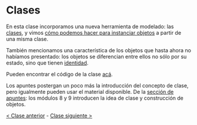 # Clases

En esta clase incorporamos una nueva herramienta de modelado: las [clases](http://wiki.uqbar.org/wiki/articles/clases.html), y vimos [cómo podemos hacer para instanciar objetos](http://wiki.uqbar.org/wiki/articles/herramientas-de-instanciacion.html) a partir de una misma clase.

También mencionamos una característica de los objetos que hasta ahora no habíamos presentado: los objetos se diferencian entre ellos no sólo por su estado, sino que tienen [identidad](http://wiki.uqbar.org/wiki/articles/igual-o-identico-----vs---.html).

Pueden encontrar el código de la clase [acá](https://github.com/pdep-mit/ejemplos-de-clase-wollok/tree/master/src/clase03).

Los apuntes postergan un poco más la introducción del concepto de clase, pero igualmente pueden usar el material disponible. De la [sección de apuntes](http://www.pdep.com.ar/material/apuntes): los módulos 8 y 9 introducen la idea de clase y construcción de objetos.

[< Clase anterior](https://github.com/pdep-mit/bitacora-de-clase/blob/master/clase-18.md) - [Clase siguiente >](https://github.com/pdep-mit/bitacora-de-clase/blob/master/clase-20.md)
